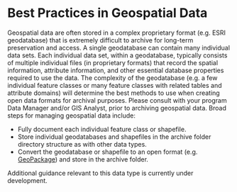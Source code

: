 # Best Practices in Geospatial Data

Geospatial data are often stored in a complex proprietary format (e.g. ESRI geodatabase) that is extremely difficult to archive for long-term preservation and access. A single geodatabase can contain many individual data sets. Each individual data set, within a geodatabase, typically consists of multiple individual files (in proprietary formats) that record the spatial information, attribute information, and other essential database properties required to use the data. The complexity of the geodatabase (e.g. a few individual feature classes or many feature classes with related tables and attribute domains) will determine the best methods to use when creating open data formats for archival purposes. Please consult with your program Data Manager and/or GIS Analyst, prior to archiving geospatial data. Broad steps for managing geospatial data include:

- Fully document each individual feature class or shapefile.
- Store individual geodatabases and shapefiles in the archive folder directory structure as with other data types.
- Convert the geodatabase or shapefile to an open format (e.g. [GeoPackage](https://en.wikipedia.org/wiki/GeoPackage)) and store in the archive folder.

Additional guidance relevant to this data type is currently under development.
